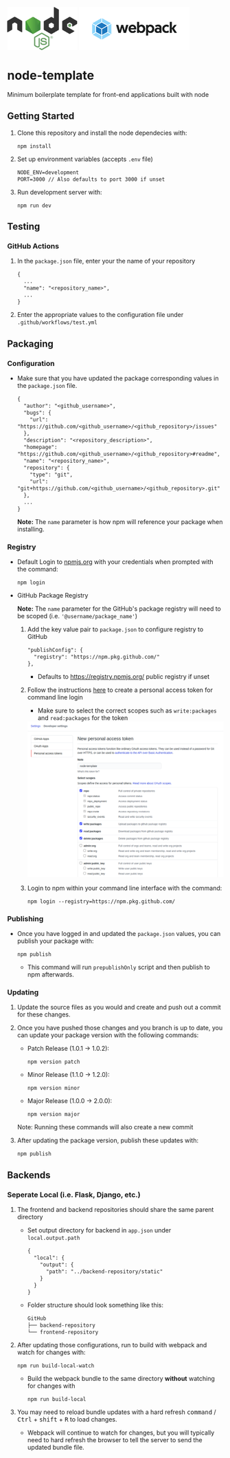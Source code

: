 <div>
  <img alt="NodeJS" src="./public/images/svg/nodejs.svg" height=100>
  <img alt="Webpack" src="./public/images/svg/webpack.svg" height=100>
</div>

# node-template
Minimum boilerplate template for front-end applications built with node

## Getting Started
1. Clone this repository and install the node dependecies with:
    ```
    npm install
    ```
2. Set up environment variables (accepts `.env` file)
    ```
    NODE_ENV=development
    PORT=3000 // Also defaults to port 3000 if unset
    ```
3. Run development server with:
    ```
    npm run dev
    ```

## Testing
### GitHub Actions
1. In the `package.json` file, enter your the name of your repository
    ```
    {
      ...
      "name": "<repository_name>",
      ...
    }
    ```
2. Enter the appropriate values to the configuration file under `.github/workflows/test.yml`

## Packaging
### Configuration
* Make sure that you have updated the package corresponding values in the `package.json` file.
  ```
  {
    "author": "<github_username>",
    "bugs": {
      "url": "https://github.com/<github_username>/<github_repository>/issues"
    },
    "description": "<repository_description>",
    "homepage": "https://github.com/<github_username>/<github_repository>#readme",
    "name": "<repository_name>",
    "repository": {
      "type": "git",
      "url": "git+https://github.com/<github_username>/<github_repository>.git"
    },
    ...
  }
  ```
  **Note:** The `name` parameter is how npm will reference your package when installing.

### Registry
* Default
  Login to [npmjs.org](https://www.npmjs.com/) with your credentials when prompted with the command:
   ```
   npm login
   ```

* GitHub Package Registry

  **Note:** The `name` parameter for the GitHub's package registry will need to be scoped (i.e. `'@username/package_name'`)
  1. Add the key value pair to `package.json` to configure registry to GitHub
      ```
      "publishConfig": {
        "registry": "https://npm.pkg.github.com/"
      },
      ```
      * Defaults to https://registry.npmjs.org/ public registry if unset

  2. Follow the instructions [here](https://help.github.com/en/github/authenticating-to-github/creating-a-personal-access-token) to create a personal access token for command line login
     * Make sure to select the correct scopes such as `write:packages` and `read:packages` for the token
      <img alt="Personal Access Token" src="./public/images/png/personal_access_token.png">
  3. Login to npm within your command line interface with the command:
      ```
      npm login --registry=https://npm.pkg.github.com/
      ```
    

### Publishing
* Once you have logged in and updated the `package.json` values, you can publish your package with:

  ```
  npm publish
  ```
  * This command will run `prepublishOnly` script and then publish to npm afterwards.

### Updating
1. Update the source files as you would and create and push out a commit for these changes.
2. Once you have pushed those changes and you branch is up to date, you can update your package version with the following commands:
    * Patch Release (1.0.1 -> 1.0.2):
      ```
      npm version patch
      ```
    * Minor Release (1.1.0 -> 1.2.0):
      ```
      npm version minor
      ```
    * Major Release (1.0.0 -> 2.0.0):
      ```
      npm version major
      ```
    Note: Running these commands will also create a new commit

3. After updating the package version, publish these updates with:
      ```
      npm publish
      ```

## Backends
### Seperate Local (i.e. Flask, Django, etc.)
1. The frontend and backend repositories should share the same parent directory
    * Set output directory for backend in `app.json` under `local.output.path`
      ```
      {
        "local": {
          "output": {
            "path": "../backend-repository/static"
          }
        }
      } 
      ```
    * Folder structure should look something like this:
      ```
      GitHub
      ├── backend-repository
      └── frontend-repository
      ```
2. After updating those configurations, run  to build with webpack and watch for changes with:
    ```
    npm run build-local-watch
    ```
    * Build the webpack bundle to the same directory **without** watching for changes with 
      ```
      npm run build-local
      ```

3. You may need to reload bundle updates with a hard refresh <kbd>command</kbd> / <kbd>Ctrl</kbd> + <kbd>shift</kbd> + <kbd>R</kbd> to load changes.
    * Webpack will continue to watch for changes, but you will typically need to hard refresh the browser to tell the server to send the updated bundle file.
